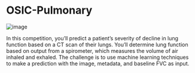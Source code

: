 # OSIC-Pulmonary
![image](https://user-images.githubusercontent.com/34689952/89707109-ea6ccd00-d988-11ea-966a-e1d7f62deb61.png)

In this competition, you’ll predict a patient’s severity of decline in lung function based on a CT scan of their lungs. You’ll determine lung function based on output from a spirometer, which measures the volume of air inhaled and exhaled. The challenge is to use machine learning techniques to make a prediction with the image, metadata, and baseline FVC as input.
